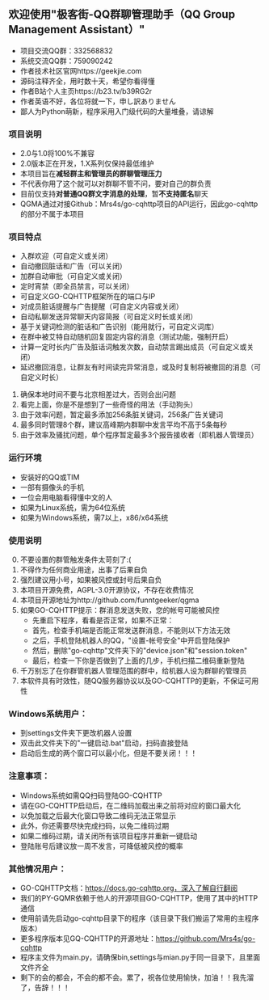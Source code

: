 ## 欢迎使用"极客街-QQ群聊管理助手（QQ Group Management Assistant）"

- 项目交流QQ群：332568832
- 系统交流QQ群：759090242
- 作者技术社区官网https://geekjie.com
- 源码注释齐全，用时数十天，希望你看得懂
- 作者B站个人主页https://b23.tv/b39RG2r
- 作者英语不好，各位将就一下，申し訳ありません
- 鄙人为Python萌新，程序采用入门级代码的大量堆叠，请谅解


### 项目说明

- 2.0与1.0将100%不兼容
- 2.0版本正在开发，1.X系列仅保持最低维护
- 本项目旨在**减轻群主和管理员的群聊管理压力**
- 不代表你用了这个就可以对群聊不管不问，要对自己的群负责
- 目前仅支持**对普通QQ群文字消息的处理**，暂**不支持匿名**聊天
- QGMA通过对接Github：Mrs4s/go-cqhttp项目的API运行，因此go-cqhttp的部分不属于本项目


### 项目特点

- 入群欢迎（可自定义或关闭）
- 自动撤回脏话和广告（可以关闭）
- 加群自动审批（可自定义或关闭）
- 定时宵禁（即全员禁言，可以关闭）
- 可自定义GO-CQHTTP框架所在的端口与IP
- 对成员脏话提醒与广告提醒（可自定义内容或关闭）
- 自动私聊发送异常聊天内容简报（可自定义时长或关闭）
- 基于关键词检测的脏话和广告识别（能用就行，可自定义词库）
- 在群中被艾特自动随机回复固定内容的消息（测试功能，强制开启）
- 计算一定时长内广告及脏话词触发次数，自动禁言踢出成员（可自定义或关闭）
- 延迟撤回消息，让群友有时间读完异常消息，或及时复制将被撤回的消息（可自定义时长）

1. 确保本地时间不要与北京相差过大，否则会出问题
2. 看完上面，你是不是想到了一些奇怪的用法（手动狗头）
3. 由于效率问题，暂定最多添加256条脏关键词，256条广告关键词
4. 最多同时管理8个群，建议高峰期内群聊中发言平均不高于5条每秒
5. 由于效率及骚扰问题，单个程序暂定最多3个报告接收者（即机器人管理员）


### 运行环境

- 安装好的QQ或TIM
- 一部有摄像头的手机
- 一位会用电脑看得懂中文的人
- 如果为Linux系统，需为64位系统
- 如果为Windows系统，需7以上，x86/x64系统


### 使用说明

0. 不要设置的群管触发条件太苛刻了:(
1. 不得作为任何商业用途，出事了后果自负
2. 强烈建议用小号，如果被风控或封号后果自负
3. 本项目开源免费，AGPL-3.0开源协议，不存在收费情况
4. 本项目开源地址为http://github.com/funntgeeker/qgma
5. 如果GO-CQHTTP提示：群消息发送失败，您的帐号可能被风控
    - 先重启下程序，看看是否正常，如果不正常：
    - 首先，检查手机端是否能正常发送群消息，不能则以下方法无效
    - 之后，手机登陆机器人的QQ，"设置-帐号安全"中开启登陆保护
    - 然后，删除"go-cqhttp"文件夹下的"device.json"和"session.token"
    - 最后，检查一下你是否做到了上面的几步，手机扫描二维码重新登陆
6. 千万别忘了在你群管机器人管理范围的群中，给机器人设为群聊的管理员
7. 本软件具有时效性，随QQ服务器协议以及GO-CQHTTP的更新，不保证可用性


### Windows系统用户：

- 到settings文件夹下更改机器人设置
- 双击此文件夹下的"一键启动.bat"启动，扫码直接登陆
- 启动后生成的两个窗口可以最小化，但是不要关闭！！！

### 注意事项：
- Windows系统如需QQ扫码登陆GO-CQHTTP
- 请在GO-CQHTTP启动后，在二维码加载出来之前将对应的窗口最大化
- 以免加载之后最大化窗口导致二维码无法正常显示
- 此外，你还需要尽快完成扫码，以免二维码过期
- 如果二维码过期，请关闭所有该项目程序并重新一键启动
- 登陆账号后建议放一周不发言，可降低被风控的概率


### 其他情况用户：

- GO-CQHTTP文档：https://docs.go-cqhttp.org，深入了解自行翻阅
- 我们的PY-GQMR依赖于他人的开源项目GO-CQHTTP，使用了其中的HTTP通信
- 使用前请先启动go-cqhttp目录下的程序（该目录下我们搬运了常用的主程序版本）
- 更多程序版本见GQ-CQHTTP的开源地址：https://github.com/Mrs4s/go-cqhttp
- 程序主文件为main.py，请确保bin,settings与mian.py于同一目录下，且里面文件齐全
- 剩下的会的都会，不会的都不会。累了，祝各位使用愉快，加油！！我先溜了，告辞！！！